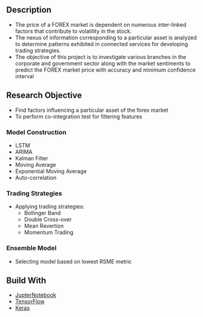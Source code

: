
## Description
* The price of a FOREX market is dependent on numerous inter-linked factors that contribute to volatility in the stock. 
* The nexus of information corresponding to a particular asset is analyzed to determine patterns exhibited in connected services for developing trading strategies. 
* The objective of this project is to investigate various branches in the corporate and government sector along with the market sentiments to predict the FOREX market price with accuracy and minimum confidence interval

## Research Objective
* Find factors influencing a particular asset of the forex market
* To perform co-integration test for filtering features
### Model Construction
* LSTM 
* ARIMA
* Kalman Filter
* Moving Average
* Exponential Moving Average
* Auto-correlation

### Trading Strategies
* Applying trading strategies: 
    * Bollinger Band
    * Double Cross-over
    * Mean Revertion
    * Momentum Trading

### Ensemble Model
* Selecting model based on lowest RSME metric


## Build With
* [JupterNotebook](https://jupyter.org)
* [TensorFlow](https://www.tensorflow.org)
* [Keras](https://keras.io)



